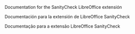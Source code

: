 Documentation for the SanityCheck LibreOffice extensión

Documentación para la extensión de LibreOffice SanityCheck

Documentação para a extensão LibreOffice SanityCheck
